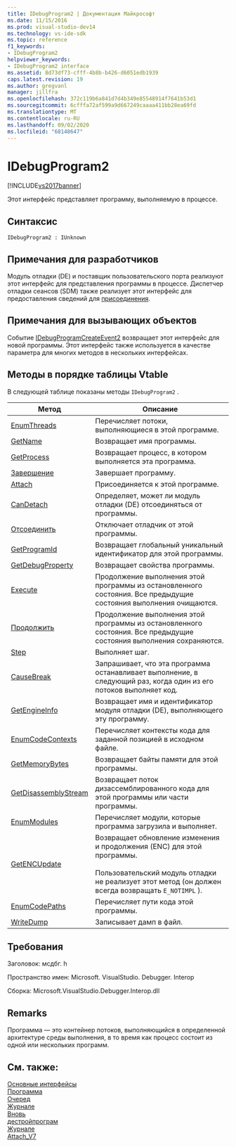 ```yaml
---
title: IDebugProgram2 | Документация Майкрософт
ms.date: 11/15/2016
ms.prod: visual-studio-dev14
ms.technology: vs-ide-sdk
ms.topic: reference
f1_keywords:
- IDebugProgram2
helpviewer_keywords:
- IDebugProgram2 interface
ms.assetid: 8d73df73-cfff-4b8b-b426-d6051edb1939
caps.latest.revision: 19
ms.author: gregvanl
manager: jillfra
ms.openlocfilehash: 372c119b6a841d7d4b349e85548914f7641b53d1
ms.sourcegitcommit: 6cfffa72af599a9d667249caaaa411bb28ea69fd
ms.translationtype: MT
ms.contentlocale: ru-RU
ms.lasthandoff: 09/02/2020
ms.locfileid: "68148647"
---
```

# <a name="idebugprogram2"></a>IDebugProgram2
[!INCLUDE[vs2017banner](../../../includes/vs2017banner.md)]

Этот интерфейс представляет программу, выполняемую в процессе.  
  
## <a name="syntax"></a>Синтаксис  
  
```  
IDebugProgram2 : IUnknown  
```  
  
## <a name="notes-for-implementers"></a>Примечания для разработчиков  
 Модуль отладки (DE) и поставщик пользовательского порта реализуют этот интерфейс для представления программы в процессе. Диспетчер отладки сеансов (SDM) также реализует этот интерфейс для предоставления сведений для [присоединения](../../../extensibility/debugger/reference/idebugprogram2-attach.md).  
  
## <a name="notes-for-callers"></a>Примечания для вызывающих объектов  
 Событие [IDebugProgramCreateEvent2](../../../extensibility/debugger/reference/idebugprogramcreateevent2.md) возвращает этот интерфейс для новой программы. Этот интерфейс также используется в качестве параметра для многих методов в нескольких интерфейсах.  
  
## <a name="methods-in-vtable-order"></a>Методы в порядке таблицы Vtable  
 В следующей таблице показаны методы `IDebugProgram2` .  
  
|Метод|Описание|  
|------------|-----------------|  
|[EnumThreads](../../../extensibility/debugger/reference/idebugprogram2-enumthreads.md)|Перечисляет потоки, выполняющиеся в этой программе.|  
|[GetName](../../../extensibility/debugger/reference/idebugprogram2-getname.md)|Возвращает имя программы.|  
|[GetProcess](../../../extensibility/debugger/reference/idebugprogram2-getprocess.md)|Возвращает процесс, в котором выполняется эта программа.|  
|[Завершение](../../../extensibility/debugger/reference/idebugprogram2-terminate.md)|Завершает программу.|  
|[Attach](../../../extensibility/debugger/reference/idebugprogram2-attach.md)|Присоединяется к этой программе.|  
|[CanDetach](../../../extensibility/debugger/reference/idebugprogram2-candetach.md)|Определяет, может ли модуль отладки (DE) отсоединяться от программы.|  
|[Отсоединить](../../../extensibility/debugger/reference/idebugprogram2-detach.md)|Отключает отладчик от этой программы.|  
|[GetProgramId](../../../extensibility/debugger/reference/idebugprogram2-getprogramid.md)|Возвращает глобальный уникальный идентификатор для этой программы.|  
|[GetDebugProperty](../../../extensibility/debugger/reference/idebugprogram2-getdebugproperty.md)|Возвращает свойства программы.|  
|[Execute](../../../extensibility/debugger/reference/idebugprogram2-execute.md)|Продолжение выполнения этой программы из остановленного состояния. Все предыдущие состояния выполнения очищаются.|  
|[Продолжить](../../../extensibility/debugger/reference/idebugprogram2-continue.md)|Продолжение выполнения этой программы из остановленного состояния. Все предыдущие состояния выполнения сохраняются.|  
|[Step](../../../extensibility/debugger/reference/idebugprogram2-step.md)|Выполняет шаг.|  
|[CauseBreak](../../../extensibility/debugger/reference/idebugprogram2-causebreak.md)|Запрашивает, что эта программа останавливает выполнение, в следующий раз, когда один из его потоков выполняет код.|  
|[GetEngineInfo](../../../extensibility/debugger/reference/idebugprogram2-getengineinfo.md)|Возвращает имя и идентификатор модуля отладки (DE), выполняющего эту программу.|  
|[EnumCodeContexts](../../../extensibility/debugger/reference/idebugprogram2-enumcodecontexts.md)|Перечисляет контексты кода для заданной позицией в исходном файле.|  
|[GetMemoryBytes](../../../extensibility/debugger/reference/idebugprogram2-getmemorybytes.md)|Возвращает байты памяти для этой программы.|  
|[GetDisassemblyStream](../../../extensibility/debugger/reference/idebugprogram2-getdisassemblystream.md)|Возвращает поток дизассемблированного кода для этой программы или части программы.|  
|[EnumModules](../../../extensibility/debugger/reference/idebugprogram2-enummodules.md)|Перечисляет модули, которые программа загрузила и выполняет.|  
|[GetENCUpdate](../../../extensibility/debugger/reference/idebugprogram2-getencupdate.md)|Возвращает обновление изменения и продолжения (ENC) для этой программы.<br /><br /> Пользовательский модуль отладки не реализует этот метод (он должен всегда возвращать `E_NOTIMPL` ).|  
|[EnumCodePaths](../../../extensibility/debugger/reference/idebugprogram2-enumcodepaths.md)|Перечисляет пути кода этой программы.|  
|[WriteDump](../../../extensibility/debugger/reference/idebugprogram2-writedump.md)|Записывает дамп в файл.|  
  
## <a name="requirements"></a>Требования  
 Заголовок: мсдбг. h  
  
 Пространство имен: Microsoft. VisualStudio. Debugger. Interop  
  
 Сборка: Microsoft.VisualStudio.Debugger.Interop.dll  
  
## <a name="remarks"></a>Remarks  
 Программа — это контейнер потоков, выполняющийся в определенной архитектуре среды выполнения, в то время как процесс состоит из одной или нескольких программ.  
  
## <a name="see-also"></a>См. также:  
 [Основные интерфейсы](../../../extensibility/debugger/reference/core-interfaces.md)   
 [Программа](../../../extensibility/debugger/reference/idebugthread2-getprogram.md)   
 [Очеред](../../../extensibility/debugger/reference/ienumdebugprograms2-next.md)   
 [Журнале](../../../extensibility/debugger/reference/idebugportevents2-event.md)   
 [Вновь](../../../extensibility/debugger/reference/idebugengine2-attach.md)   
 [дестройпрограм](../../../extensibility/debugger/reference/idebugengine2-destroyprogram.md)   
 [Журнале](../../../extensibility/debugger/reference/idebugeventcallback2-event.md)   
 [Attach_V7](../../../extensibility/debugger/reference/idebugprogramnode2-attach-v7.md)
